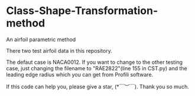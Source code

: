 # Class-Shape-Transformation-method
An airfoil parametric method

There two test airfoil data in this repository.

The defaut case is NACA0012. 
If you want to change to the other testing case, just changing the filename to "RAE2822"(line 155 in CST.py) and the leading edge radius which you can get from Profili software. 


If this code can help you, please give a star, (*￣︶￣).
Thank you so much.
